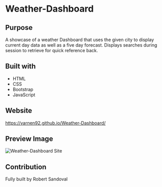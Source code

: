 # Weather-Dashboard

## Purpose
A showcase of a weather Dashboard that uses the given city to display current day data as well as a five day forecast. Displays searches during session to retrieve for quick reference back.

## Built with
* HTML
* CSS
* Bootstrap
* JavaScript

## Website
https://varnen92.github.io/Weather-Dashboard/

## Preview Image
![Weather-Dashboard Site](https://i.imgur.com/JazoNdn.png "Weather Dashboard Site")

## Contribution
Fully built by Robert Sandoval